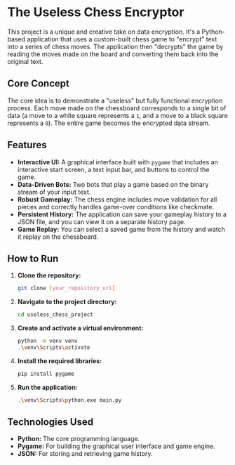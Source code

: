 # The Useless Chess Encryptor

This project is a unique and creative take on data encryption. It's a Python-based application that uses a custom-built chess game to "encrypt" text into a series of chess moves. The application then "decrypts" the game by reading the moves made on the board and converting them back into the original text.

## Core Concept

The core idea is to demonstrate a "useless" but fully functional encryption process. Each move made on the chessboard corresponds to a single bit of data (a move to a white square represents a `1`, and a move to a black square represents a `0`). The entire game becomes the encrypted data stream.

## Features

- **Interactive UI:** A graphical interface built with `pygame` that includes an interactive start screen, a text input bar, and buttons to control the game.
- **Data-Driven Bots:** Two bots that play a game based on the binary stream of your input text.
- **Robust Gameplay:** The chess engine includes move validation for all pieces and correctly handles game-over conditions like checkmate.
- **Persistent History:** The application can save your gameplay history to a JSON file, and you can view it on a separate history page.
- **Game Replay:** You can select a saved game from the history and watch it replay on the chessboard.

## How to Run

1.  **Clone the repository:**
    ```bash
    git clone [your_repository_url]
    ```
2.  **Navigate to the project directory:**
    ```bash
    cd useless_chess_project
    ```
3.  **Create and activate a virtual environment:**
    ```bash
    python -m venv venv
    .\venv\Scripts\activate
    ```
4.  **Install the required libraries:**
    ```bash
    pip install pygame
    ```
5.  **Run the application:**
    ```bash
    .\venv\Scripts\python.exe main.py
    ```

## Technologies Used

* **Python:** The core programming language.
* **Pygame:** For building the graphical user interface and game engine.
* **JSON:** For storing and retrieving game history.


